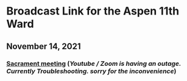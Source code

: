 # Broadcast Link for the Aspen 11th Ward

## November 14, 2021
### [Sacrament meeting](https://tbd) (*Youtube / Zoom is having an outage. Currently Troubleshooting. sorry for the inconvenience*)
